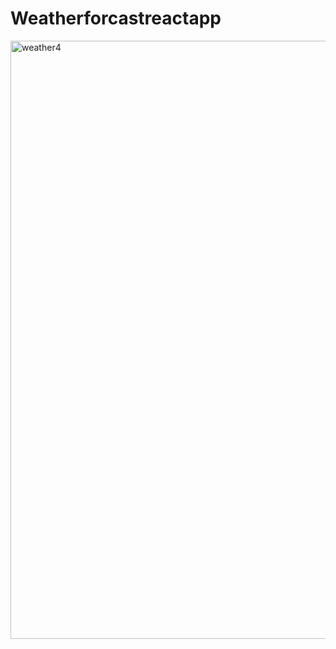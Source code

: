 # Weatherforcastreactapp
<img width="957" alt="weather4" src="https://github.com/SuraviMitra/Weatherforcastreactapp/assets/119784780/d619f859-5049-456a-8d74-eba5bc62c911">
